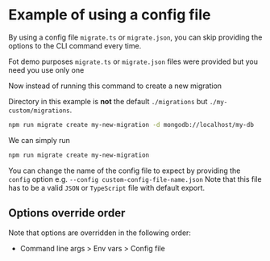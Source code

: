# Example of using a config file

By using a config file `migrate.ts` or `migrate.json`, you can skip providing the options to the CLI command every time.

Fot demo purposes `migrate.ts` or `migrate.json` files were provided but you need you use only one

Now instead of running this command to create a new migration

Directory in this example is **not** the default `./migrations` but `./my-custom/migrations`.

```bash
npm run migrate create my-new-migration -d mongodb://localhost/my-db
```

We can simply run

```bash
npm run migrate create my-new-migration
```

You can change the name of the config file to expect by providing the `config` option e.g. `--config custom-config-file-name.json`
Note that this file has to be a valid `JSON` or `TypeScript` file with default export.

## Options override order

Note that options are overridden in the following order:

- Command line args > Env vars > Config file
